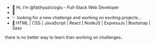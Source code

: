 - 👋 Hi, I’m @fatihyazicioglu -  Full-Stack Web Developer
- 👀   
- ✨ looking for a new challenge and working on exciting projects...
- 🌱 HTML | CSS | JavaScript | React | NodeJS | ExpressJs | Bootstrap | Sass

there is no better way to learn than working on challenges..

<!---
fatihyazicioglu/fatihyazicioglu is a ✨ special ✨ repository because its `README.md` (this file) appears on your GitHub profile.
You can click the Preview link to take a look at your changes.
--->
